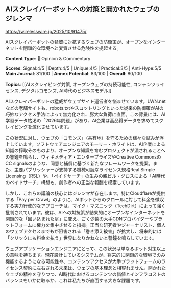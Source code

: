 ## AIスクレイパーボットへの対策と開かれたウェブのジレンマ

https://wirelesswire.jp/2025/10/91475/

AIスクレイパーボットの猛威に対抗するウェブの防衛策が、オープンなインターネットを閉鎖的な環境へと変質させる危険性を提起する。

**Content Type**: 💭 Opinion & Commentary

**Scores**: Signal:4/5 | Depth:4/5 | Unique:4/5 | Practical:3/5 | Anti-Hype:5/5
**Main Journal**: 81/100 | **Annex Potential**: 83/100 | **Overall**: 80/100

**Topics**: [[AIスクレイピング対策, オープンウェブの持続可能性, コンテンツライセンス, デジタルコモンズ, AI時代のビジネスモデル]]

AIスクレイパーボットの猛威がウェブサイト運営者を悩ませています。LWN.netなどの老舗サイトも、robots.txtやスロットリングといった従来の防御策がAIの巧妙なアクセス手法によって無力化され、膨大な負荷に直面。この背景には、AI学習データ枯渇の「2026年問題」があり、AI企業は高品質データを求めてスクレイピングを激化させています。

この状況に対し、ウェブの「コモンズ」（共有地）を守るための様々な試みが浮上しています。ソフトウェアエンジニアのモーリー・ホワイトは、AI企業による知識の搾取そのものより、オープンな知識を育むプロジェクトが潰されることへの警鐘を鳴らし、ウィキメディア・エンタープライズやCreative CommonsのCC signalsのような、同意と補償に基づく新たなフレームワークを提案。また、主要パブリッシャーが支持する機械可読なライセンス規格Real Simple Licensing（RSL）や、「ペイドサーチ」の生みの親ビル・グロスによる「AI時代のペイドサーチ」構想も、創作者への正当な報酬を模索しています。

しかし、これらの議論の核心にはジレンマが存在します。特にCloudflareが提供する「Pay per Crawl」のように、AIボットからのクロールに対して料金を徴収する実力行使的なアプローチは、マイク・マズニック（TechDirt）によって強く批判されています。彼は、AIへの対抗策が結果的にオープンなインターネットを閉鎖的な「囲い込まれた庭」に変え、ごく少数の大手CDNプロバイダーやプラットフォームに権力を集中させると指摘。正当な研究者やジャーナリスト、個人のウェブアクセスまでもが阻害される「巻き添え被害」が拡大し、将来的には「クリックにも料金を払う」世界になりかねないと警鐘を鳴らしています。

ウェブアプリケーションエンジニアにとって、この状況は単なるボット対策以上の意味を持ちます。現在設計しているシステムが、将来的に閉鎖的な環境でのみ機能するようになる可能性や、コンテンツアクセスが大手プラットフォームのライセンス契約に左右される未来は、ウェブの基本理念と相容れません。開かれたウェブの精神を守りつつ、AI時代におけるコンテンツの価値とインフラコストのバランスをいかに取るか、これは私たちが直面する大きな課題です。